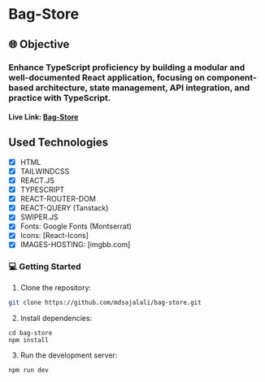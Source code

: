 # Bag-Store

## 🌐 Objective

### Enhance TypeScript proficiency by building a modular and well-documented React application, focusing on component-based architecture, state management, API integration, and practice with TypeScript.

#### Live Link: [Bag-Store](https://bags-store.vercel.app/)

## Used Technologies

- [x] HTML
- [x] TAILWINDCSS
- [x] REACT.JS
- [x] TYPESCRIPT
- [x] REACT-ROUTER-DOM
- [x] REACT-QUERY (Tanstack)
- [x] SWIPER.JS
- [x] Fonts: Google Fonts (Montserrat)
- [x] Icons: [React-Icons]
- [x] IMAGES-HOSTING: [imgbb.com]

### 💻 Getting Started

1. Clone the repository:

```bash
git clone https://github.com/mdsajalali/bag-store.git
```

2. Install dependencies:

```
cd bag-store
npm install
```

3. Run the development server:

```
npm run dev
```
